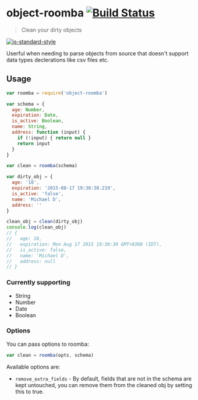 # object-roomba [![Build Status](https://travis-ci.org/mderazon/object-roomba.svg?branch=master)](https://travis-ci.org/mderazon/object-roomba)

> Clean your dirty objects

[![js-standard-style](https://cdn.rawgit.com/feross/standard/master/badge.svg)](https://github.com/feross/standard)

Userful when needing to parse objects from source that doesn't support data types declerations like csv files etc.

## Usage

``` js
var roomba = require('object-roomba')

var schema = {
  age: Number,
  expiration: Date,
  is_active: Boolean,
  name: String,
  address: function (input) {
    if (!input) { return null }
    return input
  }
}

var clean = roomba(schema)

var dirty_obj = {
  age: '18',
  expiration: '2015-08-17 19:30:30.219',
  is_active: 'false',
  name: 'Michael D',
  address: ''
}

clean_obj = clean(dirty_obj)
console.log(clean_obj)
// {
//   age: 18,
//   expiration: Mon Aug 17 2015 19:30:30 GMT+0300 (IDT),
//   is_active: false,
//   name: 'Michael D',
//   address: null
// }
```

### Currently supporting
- String
- Number
- Date
- Boolean

### Options
You can pass options to roomba:
``` js
var clean = roomba(opts, schema)
```
Available options are:

- `remove_extra_fields` - By default, fields that are not in the schema are kept untouched, you can remove them from the cleaned obj by setting this to true.
